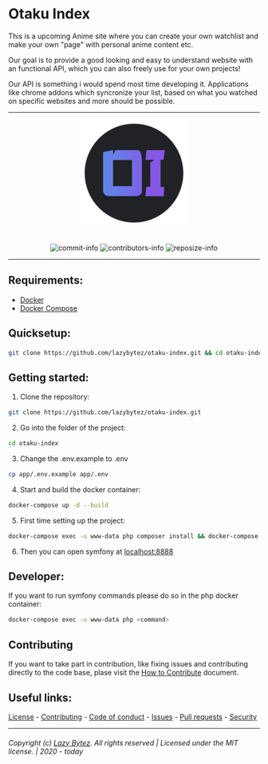 # Otaku Index
This is a upcoming Anime site where you can create your own watchlist and make your own "page" with personal anime content etc. 

Our goal is to provide a good looking and easy to understand website with an functional API, which you can also freely use for your own projects! 

Our API is something i would spend most time developing it. Applications like chrome addons which syncronize your list, based on what you watched on specific websites and more should be possible. 

---- 

  <div align="center">
    <img width=214 height=214 src=".github/MEDIA/logo.png">
    <br><br>

  ![commit-info][commit-info]
  ![contributors-info][contributors-info]
  ![reposize-info][reposize-info]
  
  </div>

----

## Requirements:

- [Docker](https://docs.docker.com/get-docker/)
- [Docker Compose](https://docs.docker.com/compose/install/)

## Quicksetup:

```bash
git clone https://github.com/lazybytez/otaku-index.git && cd otaku-index && cp app/.env.example app/.env && docker-compose up -d --build && docker-compose exec -u www-data php composer install
```

## Getting started:

1. Clone the repository:
```bash
git clone https://github.com/lazybytez/otaku-index.git
```

2. Go into the folder of the project:
```bash
cd otaku-index
```

3. Change the .env.example to .env
```bash
cp app/.env.example app/.env
```

4. Start and build the docker container:
```bash
docker-compose up -d --build
```

5. First time setting up the project:
```bash
docker-compose exec -u www-data php composer install && docker-compose exec -u www-data php composer drop-env dev
```

6. Then you can open symfony at [localhost:8888](http://localhost:8888)

## Developer:

If you want to run symfony commands please do so in the php docker container:
```bash
docker-compose exec -u www-data php <command>
```

## Contributing

If you want to take part in contribution, like fixing issues and contributing directly to the code base, plase visit the [How to Contribute][github-contribute] document.

## Useful links:
[License][github-license] - 
[Contributing][github-contribute] - 
[Code of conduct][github-codeofconduct] - 
[Issues][github-issues] - 
[Pull requests][github-pulls] - 
[Security][github-security] 

<hr>  

###### Copyright (c) [Lazy Bytez][github-team]. All rights reserved | Licensed under the MIT license. | 2020 - today

<!-- Variables -->
[github-team]: https://github.com/lazybytez

[github-license]: https://github.com/lazybytez/otaku-index/blob/master/LICENSE
[github-contribute]: https://github.com/lazybytez/otaku-index/blob/master/CONTRIBUTING.md
[github-codeofconduct]: https://github.com/lazybytez/otaku-index/blob/master/CODE_OF_CONDUCT.md
[github-issues]: https://github.com/lazybytez/otaku-index/issues
[github-pulls]: https://github.com/lazybytez/otaku-index/pulls
[github-security]: https://github.com/lazybytez/otaku-index/blob/master/SECURITY.md

[commit-info]: https://img.shields.io/github/last-commit/lazybytez/otaku-index?style=flat-square

[contributors-info]: https://img.shields.io/github/contributors/lazybytez/otaku-index?style=flat-square

[reposize-info]: https://img.shields.io/github/repo-size/lazybytez/otaku-index?style=flat-square
